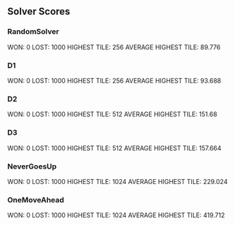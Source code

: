 ## Solver Scores

### RandomSolver
WON: 0
LOST: 1000
HIGHEST TILE: 256
AVERAGE HIGHEST TILE: 89.776

### D1
WON: 0
LOST: 1000
HIGHEST TILE: 256
AVERAGE HIGHEST TILE: 93.688

### D2
WON: 0
LOST: 1000
HIGHEST TILE: 512
AVERAGE HIGHEST TILE: 151.68

### D3
WON: 0
LOST: 1000
HIGHEST TILE: 512
AVERAGE HIGHEST TILE: 157.664

### NeverGoesUp
WON: 0
LOST: 1000
HIGHEST TILE: 1024
AVERAGE HIGHEST TILE: 229.024

### OneMoveAhead
WON: 0
LOST: 1000
HIGHEST TILE: 1024
AVERAGE HIGHEST TILE: 419.712